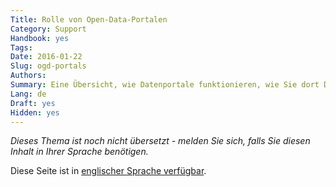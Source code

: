```yaml
---
Title: Rolle von Open-Data-Portalen
Category: Support
Handbook: yes
Tags:
Date: 2016-01-22
Slug: ogd-portals
Authors:
Summary: Eine Übersicht, wie Datenportale funktionieren, wie Sie dort Daten veröffentlichen und wo Sie sie finden.
Lang: de
Draft: yes
Hidden: yes
---
```


<em>Dieses Thema ist noch nicht übersetzt - melden Sie sich, falls Sie diesen Inhalt in Ihrer Sprache benötigen.</em>

Diese Seite ist in [englischer Sprache verfügbar](/en/support/ogd-portals).
